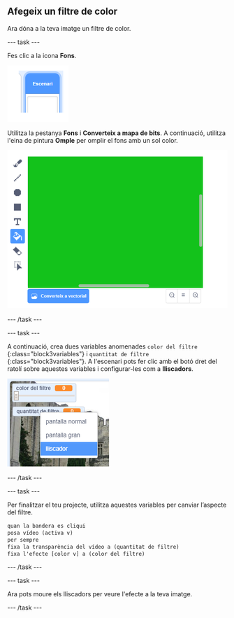 ## Afegeix un filtre de color

Ara dóna a la teva imatge un filtre de color.

--- task ---

Fes clic a la icona **Fons**.

![imatge que mostra la icona de l’escenari](images/stage.png)

Utilitza la pestanya **Fons** i **Converteix a mapa de bits**. A continuació, utilitza l'eina de pintura **Omple** per omplir el fons amb un sol color.

![imatge que mostra el fons omplert amb el mateix color de l’escenari](images/paint-bucket.png)

--- /task ---

--- task ---

A continuació, crea dues variables anomenades `color del filtre` {:class="block3variables"} i `quantitat de filtre` {:class="block3variables"}. A l'escenari pots fer clic amb el botó dret del ratolí sobre aquestes variables i configurar-les com a **lliscadors**.

![imatge que mostra les variables que es canvien per lliscadors](images/sliders.png)

--- /task ---

--- task ---

Per finalitzar el teu projecte, utilitza aquestes variables per canviar l’aspecte del filtre.

```blocks3
quan la bandera es cliqui
posa vídeo (activa v)
per sempre
fixa la transparència del vídeo a (quantitat de filtre)
fixa l'efecte [color v] a (color del filtre)
```

--- /task ---

--- task ---

Ara pots moure els lliscadors per veure l'efecte a la teva imatge.

--- /task ---




